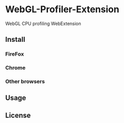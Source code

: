# WebGL-Profiler-Extension

WebGL CPU profiling WebExtension

## Install

### FireFox

### Chrome

### Other browsers

## Usage

## License 
